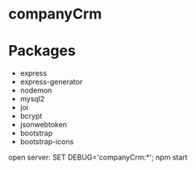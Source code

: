 # companyCrm

# Packages

- express
- express-generator
- nodemon
- mysql2
- joi
- bcrypt
- jsonwebtoken
- bootstrap
- bootstrap-icons

open server: SET DEBUG='companyCrm:\*'; npm start
